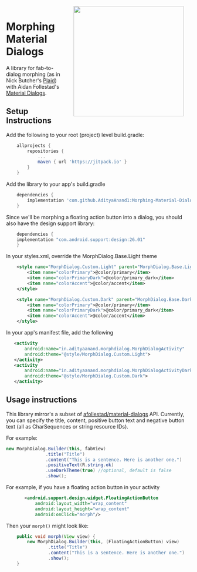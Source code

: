 <img src="screenies/1.gif" width="300" align="right" hspace="20">

# Morphing Material Dialogs
A library for fab-to-dialog morphing (as in Nick Butcher's [Plaid](https://github.com/nickbutcher/plaid)) with Aidan Follestad's [Material Dialogs](https://github.com/afollestad/material-dialogs).

## Setup Instructions

 Add the following to your root (project) level build.gradle:

```gradle
	allprojects {
		repositories {
			...
			maven { url 'https://jitpack.io' }
		}
	}
```

Add the library to your app's build.gradle

```gradle
	dependencies {
		implementation 'com.github.AdityaAnand1:Morphing-Material-Dialogs:0.0.1-alpha2'
	}
```

Since we'll be morphing a floating action button into a dialog, you should also have the design support library:

```gradle
	dependencies {
    implementation "com.android.support:design:26.01"
	}
```

In your styles.xml, override the MorphDialog.Base.Light theme

```xml
    <style name="MorphDialog.Custom.Light" parent="MorphDialog.Base.Light">
        <item name="colorPrimary">@color/primary</item>
        <item name="colorPrimaryDark">@color/primary_dark</item>
        <item name="colorAccent">@color/accent</item>
    </style>

    <style name="MorphDialog.Custom.Dark" parent="MorphDialog.Base.Dark">
        <item name="colorPrimary">@color/primary</item>
        <item name="colorPrimaryDark">@color/primary_dark</item>
        <item name="colorAccent">@color/accent</item>
    </style>
 ```
 
 In your app's manifest file, add the following
 
 ```xml
    <activity
        android:name="in.adityaanand.morphdialog.MorphDialogActivity"
        android:theme="@style/MorphDialog.Custom.Light">
    </activity>
    <activity
        android:name="in.adityaanand.morphdialog.MorphDialogActivityDark"
        android:theme="@style/MorphDialog.Custom.Dark">
    </activity>
 ```
 
 ## Usage instructions
 
 This library mirror's a subset of [afollestad/material-dialogs](https://github.com/afollestad/material-dialogs) API. Currently, you can specify the title, content, positive button text and negative button text (all as CharSequences or string resource IDs).
 
 For example:
 
 ```java
 new MorphDialog.Builder(this, fabView)
                .title("Title")
                .content("This is a sentence. Here is another one.") 
                .positiveText(R.string.ok)
                .useDarkTheme(true) //optional, default is false
                .show();
 ```
 
 
For example, if you have a floating action button in your activity
 
 ```xml
        <android.support.design.widget.FloatingActionButton
            android:layout_width="wrap_content"
            android:layout_height="wrap_content"
            android:onClick="morph"/>
```

Then your `morph()` might look like:

```java
    public void morph(View view) {
        new MorphDialog.Builder(this, (FloatingActionButton) view)
                .title("Title")
                .content("This is a sentence. Here is another one.")
                .show();
    }
```
